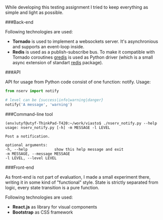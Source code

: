 While developing this testing assignment I tried to keep everything 
as simple and light as possible.


###Back-end

Following technologies are used:
* __Tornado__ is used to implement a websockets server. It's asynchronious and supports an event-loop inside.
* __Redis__ is used as a publish-subscribe bus. To make it compatible with Tornado coroutines [gredis](https://github.com/coldnight/gredis) is used as Python driver (which is a small async extension of standart [redis](https://github.com/andymccurdy/redis-py) package).

###API

API for usage from Python code consist of one function: notify. Usage:

```python
from nserv import notify

# level can be {success|info|warning|danger}
notify('A message', 'warning')
```

###Command-line tool
```
(env)utyf@utyf-ThinkPad-T420:~/work/viasto$ ./nserv_notify.py --help
usage: nserv_notify.py [-h] -m MESSAGE -l LEVEL

Post a notification.

optional arguments:
-h, --help            show this help message and exit
-m MESSAGE, --message MESSAGE
-l LEVEL, --level LEVEL
```

###Front-end

As front-end is not part of evaluation, I made a small experiment there, writing it in some kind of "functional" style. 
State is strictly separated from logic, every state transition is a pure function.

Following technologies are used:
* __React.js__ as library for visual components
* __Bootstrap__ as CSS framework
